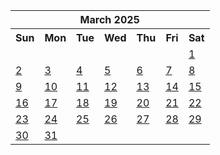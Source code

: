<table align="center" border="0" cellpadding="0" cellspacing="0" class="month">
 <tr>
  <th class="month" colspan="7">
   March 2025
  </th>
 </tr>
 <tr>
  <th class="sun">
   Sun
  </th>
  <th class="mon">
   Mon
  </th>
  <th class="tue">
   Tue
  </th>
  <th class="wed">
   Wed
  </th>
  <th class="thu">
   Thu
  </th>
  <th class="fri">
   Fri
  </th>
  <th class="sat">
   Sat
  </th>
 </tr>
 <tr>
  <td class="noday">
  </td>
  <td class="noday">
  </td>
  <td class="noday">
  </td>
  <td class="noday">
  </td>
  <td class="noday">
  </td>
  <td class="noday">
  </td>
  <td class="sat">
   <a href="20250301.py">
    1
   </a>
  </td>
 </tr>
 <tr>
  <td class="sun">
   <a href="20250302.py">
    2
   </a>
  </td>
  <td class="mon">
   <a href="20250303.py">
    3
   </a>
  </td>
  <td class="tue">
   <a href="20250304.py">
    4
   </a>
  </td>
  <td class="wed">
   <a href="20250305.py">
    5
   </a>
  </td>
  <td class="thu">
   <a href="20250306.py">
    6
   </a>
  </td>
  <td class="fri">
   <a href="20250307.py">
    7
   </a>
  </td>
  <td class="sat">
   <a href="20250308.py">
    8
   </a>
  </td>
 </tr>
 <tr>
  <td class="sun">
   <a href="20250309.py">
    9
   </a>
  </td>
  <td class="mon">
   <a href="20250310.py">
    10
   </a>
  </td>
  <td class="tue">
   <a href="20250311.py">
    11
   </a>
  </td>
  <td class="wed">
   <a href="20250312.py">
    12
   </a>
  </td>
  <td class="thu">
   <a href="20250313.py">
    13
   </a>
  </td>
  <td class="fri">
   <a href="20250314.py">
    14
   </a>
  </td>
  <td class="sat">
   <a href="20250315.py">
    15
   </a>
  </td>
 </tr>
 <tr>
  <td class="sun">
   <a href="20250316.py">
    16
   </a>
  </td>
  <td class="mon">
   <a href="20250317.py">
    17
   </a>
  </td>
  <td class="tue">
   <a href="20250318.py">
    18
   </a>
  </td>
  <td class="wed">
   <a href="20250319.py">
    19
   </a>
  </td>
  <td class="thu">
   <a href="20250320.py">
    20
   </a>
  </td>
  <td class="fri">
   <a href="20250321.py">
    21
   </a>
  </td>
  <td class="sat">
   <a href="20250322.py">
    22
   </a>
  </td>
 </tr>
 <tr>
  <td class="sun">
   <a href="20250323.py">
    23
   </a>
  </td>
  <td class="mon">
   <a href="20250324.py">
    24
   </a>
  </td>
  <td class="tue">
   <a href="20250325.py">
    25
   </a>
  </td>
  <td class="wed">
   <a href="20250326.py">
    26
   </a>
  </td>
  <td class="thu">
   <a href="20250327.py">
    27
   </a>
  </td>
  <td class="fri">
   <a href="20250328.py">
    28
   </a>
  </td>
  <td class="sat">
   <a href="20250329.py">
    29
   </a>
  </td>
 </tr>
 <tr>
  <td class="sun">
   <a href="20250330.py">
    30
   </a>
  </td>
  <td class="mon">
   <a href="20250331.py">
    31
   </a>
  </td>
  <td class="noday">
  </td>
  <td class="noday">
  </td>
  <td class="noday">
  </td>
  <td class="noday">
  </td>
  <td class="noday">
  </td>
 </tr>
</table>
